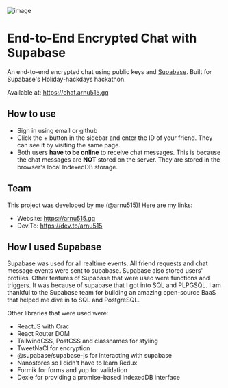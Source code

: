 ![image](https://user-images.githubusercontent.com/52203828/145706223-72c70924-834e-4418-aba3-1b5e84c7f4e1.png)

# End-to-End Encrypted Chat with Supabase

An end-to-end encrypted chat using public keys and [Supabase](https://supabase.com). Built for Supabase's Holiday-hackdays hackathon.

Available at: <https://chat.arnu515.gq>

## How to use

- Sign in using email or github
- Click the + button in the sidebar and enter the ID of your friend. They can see it by visiting the same page.
- Both users **have to be online** to receive chat messages. This is because the chat messages are **NOT** stored on the server. They are stored in the browser's local IndexedDB storage.

## Team

This project was developed by me (@arnu515)! Here are my links:
- Website: https://arnu515.gq
- Dev.To: https://dev.to/arnu515

## How I used Supabase

Supabase was used for all realtime events. All friend requests and chat message events were sent to supabase. Supabase also stored users' profiles. Other features of Supabase that were used were functions and triggers. It was because of supabase that I got into SQL and PLPGSQL. I am thankful to the Supabase team for building an amazing open-source BaaS that helped me dive in to SQL and PostgreSQL.

Other libraries that were used were:
- ReactJS with Crac
- React Router DOM
- TailwindCSS, PostCSS and classnames for styling
- TweetNaCl for encryption
- @supabase/supabase-js for interacting with supabase
- Nanostores so I didn't have to learn Redux
- Formik for forms and yup for validation
- Dexie for providing a promise-based IndexedDB interface

